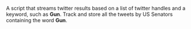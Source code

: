 A script that streams twitter results based on a list of twitter handles and a keyword, such as **Gun**. Track and store all the tweets by US Senators containing the word **Gun**.
